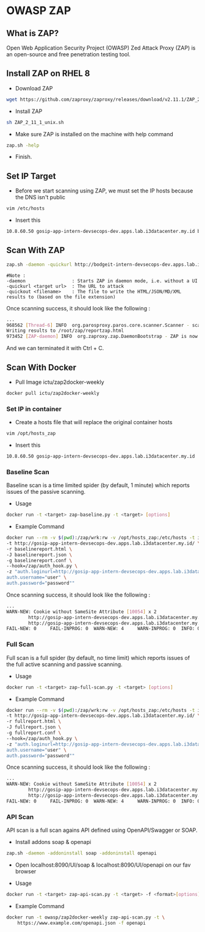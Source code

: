 # OWASP ZAP

## What is ZAP?
Open Web Application Security Project (OWASP) Zed Attack Proxy (ZAP) is an open-source and free penetration testing tool.

## Install ZAP on RHEL 8
- Download ZAP
```bash
wget https://github.com/zaproxy/zaproxy/releases/download/v2.11.1/ZAP_2_11_1_unix.sh
```

- Install ZAP
```bash
sh ZAP_2_11_1_unix.sh
```

- Make sure ZAP is installed on the machine with help command
```bash
zap.sh -help
```

- Finish.

## Set IP Target
- Before we start scanning using ZAP, we must set the IP hosts because the DNS isn't public
```bash
vim /etc/hosts
```

- Insert this
```bash
10.8.60.50 gosip-app-intern-devsecops-dev.apps.lab.i3datacenter.my.id bodgeit-intern-devsecops-dev.apps.lab.i3datacenter.my.id
```

## Scan With ZAP
```bash
zap.sh -daemon -quickurl http://bodgeit-intern-devsecops-dev.apps.lab.i3datacenter.my.id -quickout $(pwd)/report.html
```
```
#Note :
-daemon                 : Starts ZAP in daemon mode, i.e. without a UI
-quickurl <target url>  : The URL to attack
-quickout <filename>    : The file to write the HTML/JSON/MD/XML results to (based on the file extension)
```

Once scanning success, it should look like the following :
```bash
...
968562 [Thread-6] INFO  org.parosproxy.paros.core.scanner.Scanner - scanner completed in 857.949s
Writing results to /root/zap/reportzap.html
973452 [ZAP-daemon] INFO  org.zaproxy.zap.DaemonBootstrap - ZAP is now listening on localhost:8080
```

And we can terminated it with Ctrl + C.

## Scan With Docker
- Pull Image ictu/zap2docker-weekly
```bash
docker pull ictu/zap2docker-weekly
```

### Set IP in container
- Create a hosts file that will replace the original container hosts
```bash
vim /opt/hosts_zap
```

- Insert this
```bash
10.8.60.50 gosip-app-intern-devsecops-dev.apps.lab.i3datacenter.my.id
```

### Baseline Scan
Baseline scan is a time limited spider (by default, 1 minute) which reports issues of the passive scanning.

- Usage
```bash
docker run -t <target> zap-baseline.py -t <target> [options]
```

- Example Command
```bash
docker run --rm -v $(pwd):/zap/wrk:rw -v /opt/hosts_zap:/etc/hosts -t ictu/zap2docker-weekly zap-baseline.py -I -j \
-t http://gosip-app-intern-devsecops-dev.apps.lab.i3datacenter.my.id/ \
-r baselinereport.html \
-J baselinereport.json \
-g baselinereport.conf \
--hook=/zap/auth_hook.py \
-z "auth.loginurl=http://gosip-app-intern-devsecops-dev.apps.lab.i3datacenter.my.id/login \
auth.username="user" \
auth.password="password""
```

Once scanning success, it should look like the following :
```bash
...
WARN-NEW: Cookie without SameSite Attribute [10054] x 2
        http://gosip-app-intern-devsecops-dev.apps.lab.i3datacenter.my.id/login (200 OK)
        http://gosip-app-intern-devsecops-dev.apps.lab.i3datacenter.my.id/register (302 FOUND)
FAIL-NEW: 0     FAIL-INPROG: 0  WARN-NEW: 4     WARN-INPROG: 0  INFO: 0 IGNORE: 0       PASS: 29
```

### Full Scan
Full scan is a full spider (by default, no time limit) which reports issues of the full active scanning and passive scanning.

- Usage
```bash
docker run -t <target> zap-full-scan.py -t <target> [options]
```

- Example Command
```bash
docker run --rm -v $(pwd):/zap/wrk:rw -v /opt/hosts_zap:/etc/hosts -t ictu/zap2docker-weekly zap-full-scan.py -I -j \
-t http://gosip-app-intern-devsecops-dev.apps.lab.i3datacenter.my.id/ \
-r fullreport.html \
-J fullreport.json \
-g fullreport.conf \
--hook=/zap/auth_hook.py \
-z "auth.loginurl=http://gosip-app-intern-devsecops-dev.apps.lab.i3datacenter.my.id/login \
auth.username="user" \
auth.password="password""
```

Once scanning success, it should look like the following :
```bash
...
WARN-NEW: Cookie without SameSite Attribute [10054] x 2
        http://gosip-app-intern-devsecops-dev.apps.lab.i3datacenter.my.id/login (200 OK)
        http://gosip-app-intern-devsecops-dev.apps.lab.i3datacenter.my.id/register (302 FOUND)
FAIL-NEW: 0     FAIL-INPROG: 0  WARN-NEW: 4     WARN-INPROG: 0  INFO: 0 IGNORE: 0       PASS: 52
```

### API Scan
API scan is a full scan agains API defined using OpenAPI/Swagger or SOAP.

- Install addons soap & openapi
```bash
zap.sh -daemon -addoninstall soap -addoninstall openapi
```

- Open localhost:8090/UI/soap & localhost:8090/UI/openapi on our fav browser

- Usage
```bash
docker run -t <target> zap-api-scan.py -t <target> -f <format>[options]
```

- Example Command
```bash
docker run -t owasp/zap2docker-weekly zap-api-scan.py -t \  
    https://www.example.com/openapi.json -f openapi 
```
